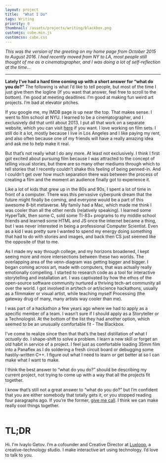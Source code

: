 ```yaml
---
layout: project
title:  "What I Do"
tags: Writing
priority: 0
thumbnail: /assets/projects/writing/blackbox.png
customjs: cube.min.js
customcss: cube.css
---
```


*This was the version of the greeting on my home page from October 2015 to August 2016. I had recently moved from NY to LA, most people still thought of me as a cinematographer, and I was doing a lot of self-reflection at the time...*

---

**Lately I’ve had a hard time coming up with a short answer for “what do you do?”**
The following is what I’d like to tell people, but most of the time I just give them the logline (If you want that answer, feel free to scroll to the bottom). I’m good at meeting deadlines. I’m good at making fun weird art projects. I’m bad at elevator pitches.


If you google me, my IMDB page is up near the top. That makes sense. I went to film school at NYU. I learned to be a cinematographer, and I exclusively did that until about 2013. I put all that work on a separate website, which you can visit <a href="http://ivaylogetovdp.com" target="_blank" class="bolder linkAnim">here</a> if you want. I love working on film sets. I still do it a lot, mostly because I live in Los Angeles and I like paying my rent, and also often because one of my friends will have a really amazing idea and ask me to help make it real.


But that’s not really what I do any more. At least not exclusively. I think I first got excited about pursuing film because I was attracted to the concept of telling visual stories, but there are so many other mediums through which to tell stories that I recently couldn’t shake this feeling of being penned-in. And I couldn’t get over how much separation there was between the process of creating a film and the moment an audience finally got to experience it.


Like a lot of kids that grew up in the 80s and 90s, I spent a lot of time in front of a computer. There was this pervasive cyberpunk dream that the future might finally be coming, and everyone would be a part of this awesome 8-bit metaverse. My family had a Mac, which made me think I was cooler than all the other nerds (relatively speaking). I learned some HyperTalk, then some C, sold some TI-83+ programs to my middle school friends and learned some HTML and JS once the internet became a thing, but I was never interested in being a professional Computer Scientist. Even as a kid I was pretty sure I wanted to spend my energy doing something that had to do with stories and images, and back then CS just seemed like the opposite of that to me.


As I made my way through college, and my horizons broadened, I kept seeing more and more intersections between these two worlds. The overlapping area of the venn-diagram was getting bigger and bigger. I began coming across art, made with computers, that was actually really emotionally compelling. I started to research code as a tool for interactive storytelling and installation art. I was captivated by how the ethos of the open-source software community nurtured a thriving tech-art community all over the world. I got involved in art/tech or art/science hackathons, usually as a filmmaker or visual artist, while teaching myself Processing (the gateway drug of many, many artists way cooler than me).


I was part of a hackathon a few years ago where we had to apply as a specific member of a team. I wasn’t sure if I should apply as a Storyteller or a Technologist. At the bottom of the list they had another option, which seemed to be an unusually comfortable fit - The Blackbox.


<div id="theBlackBox">
  <!-- This kickass css/js rotating cube is inspired by a post by Paul Hayes (http://paulrhayes.com),
  and uses a good amout of his code. I made some changes, specifically to the interactivity in
  the JS, but the CSS is all his, and the idea of doing an interactive cube with CSS transforms
  intead of WebGL is his too. -->
  <section class="cube">
    <div></div>
    <div></div>
    <div></div>
    <div></div>
    <div></div>
    <div></div>
  </section>
</div>

I've come to realize since then that that’s the best distillation of what I <i>actually</i> do. I shape-shift to solve a problem. I learn a new skill or forget an old habit in service of a project. I feel just as comfortable loading 35mm film into a Panaflex as I do soldering a fresh circuit board or debugging some hastily-written C++. I figure out what I need to learn or get better at so I can make what I want to make.

I think the best answer to “what do you do?” should be describing my current project, not trying to come up with a way that all the projects fit together.

I know that’s still not a great answer to “what do you do?” but I’m confident that you are either somebody that totally gets it, or you stopped reading four paragraphs ago. If you’re the former, <a href="#theFooter" class="bolder linkAnim scrollLink">give me call</a>. I think we can make really cool things together.
<br><br>

# TL;DR
Hi. I'm Ivaylo Getov.
I’m a cofounder and Creative Director at <a href="http://luxloop.com" class="bolder linkAnim" target="_blank">Luxloop</a>, a creative-technology studio.
I make interactive art using technology. I’d love to talk to you.


<!-- <script src="/assets/js/cube.min.js"></script> -->

